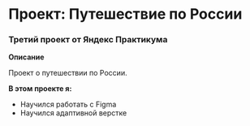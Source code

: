 # Проект: Путешествие по России

### Третий проект от Яндекс Практикума

**Описание**

Проект о путешествии по России.

**В этом проекте я:**
 * Научился работать с Figma
 * Научился адаптивной верстке

